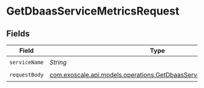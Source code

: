 # GetDbaasServiceMetricsRequest


## Fields

| Field                                                                                                                                | Type                                                                                                                                 | Required                                                                                                                             | Description                                                                                                                          |
| ------------------------------------------------------------------------------------------------------------------------------------ | ------------------------------------------------------------------------------------------------------------------------------------ | ------------------------------------------------------------------------------------------------------------------------------------ | ------------------------------------------------------------------------------------------------------------------------------------ |
| `serviceName`                                                                                                                        | *String*                                                                                                                             | :heavy_check_mark:                                                                                                                   | N/A                                                                                                                                  |
| `requestBody`                                                                                                                        | [com.exoscale.api.models.operations.GetDbaasServiceMetricsRequestBody](../../models/operations/GetDbaasServiceMetricsRequestBody.md) | :heavy_check_mark:                                                                                                                   | N/A                                                                                                                                  |